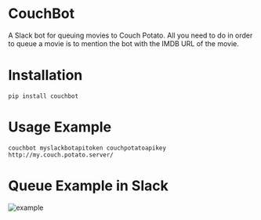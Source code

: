 # CouchBot

A Slack bot for queuing movies to Couch Potato. All you need to do in order to queue a movie is to mention the bot with the IMDB URL of the movie.

# Installation

    pip install couchbot

# Usage Example

    couchbot myslackbotapitoken couchpotatoapikey http://my.couch.potato.server/

# Queue Example in Slack

![example](http://i.imgur.com/Hx5Hjwt.png)
